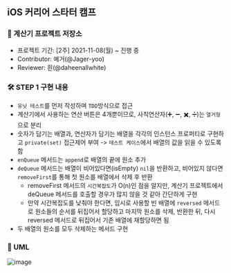## iOS 커리어 스타터 캠프

### 💾 계산기 프로젝트 저장소

- 프로젝트 기간: [2주] 2021-11-08(월) ~ 진행 중
- Contributor: 예거(@Jager-yoo)
- Reviewer: 흰(@daheenallwhite)

### 🛠 STEP 1 구현 내용

- `유닛 테스트`를 먼저 작성하며 `TDD`방식으로 접근
- 계산기에서 사용하는 연산 버튼은 4개뿐이므로, 사칙연산자(➕, ➖, ✖️, ➗)는 `열거형`으로 분리
- 숫자가 담기는 배열과, 연산자가 담기는 배열을 각각의 인스턴스 프로퍼티로 구현하고 `private(set)` 접근제어 부여 -> `테스트 케이스`에서 배열의 값을 읽을 수 있도록 함
- `enQueue` 메서드는 `append`로 배열의 끝에 원소 추가
- `deQueue` 메서드는 배열이 비어있다면(isEmpty) `nil`을 반환하고, 비어있지 않다면 `removeFirst`를 통해 첫 원소를 배열에서 삭제 후 반환
  - removeFirst 메서드의 `시간복잡도`가 O(n)인 점을 알지만, 계산기 프로젝트에서 deQueue 메서드를 호출할 경우가 많지 않을 것 같아 간단하게 구현
  - 만약 시간복잡도를 낮춰야 한다면, 임시로 사용할 빈 배열에 `reversed` 메서드로 원소들의 순서를 뒤집어서 할당하고 마지막 원소를 삭제, 반환한 뒤, 다시 reversed 메서드로 뒤집어서 기존 배열에 재할당하면 됨
- 두 배열의 원소를 모두 삭제하는 메서드 구현

### 📍 UML
![image](https://user-images.githubusercontent.com/71127966/140928101-22121e5e-17ae-445d-b049-fedd8d62ba8f.png)
